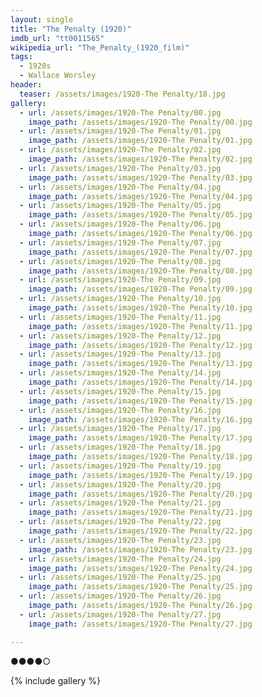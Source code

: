 ```yaml
---
layout: single
title: "The Penalty (1920)"
imdb_url: "tt0011565"
wikipedia_url: "The_Penalty_(1920_film)"
tags:
  - 1920s 
  - Wallace Worsley
header:
  teaser: /assets/images/1920-The Penalty/18.jpg
gallery:
  - url: /assets/images/1920-The Penalty/00.jpg
    image_path: /assets/images/1920-The Penalty/00.jpg  
  - url: /assets/images/1920-The Penalty/01.jpg
    image_path: /assets/images/1920-The Penalty/01.jpg
  - url: /assets/images/1920-The Penalty/02.jpg
    image_path: /assets/images/1920-The Penalty/02.jpg
  - url: /assets/images/1920-The Penalty/03.jpg
    image_path: /assets/images/1920-The Penalty/03.jpg
  - url: /assets/images/1920-The Penalty/04.jpg
    image_path: /assets/images/1920-The Penalty/04.jpg
  - url: /assets/images/1920-The Penalty/05.jpg
    image_path: /assets/images/1920-The Penalty/05.jpg
  - url: /assets/images/1920-The Penalty/06.jpg
    image_path: /assets/images/1920-The Penalty/06.jpg
  - url: /assets/images/1920-The Penalty/07.jpg
    image_path: /assets/images/1920-The Penalty/07.jpg
  - url: /assets/images/1920-The Penalty/08.jpg
    image_path: /assets/images/1920-The Penalty/08.jpg
  - url: /assets/images/1920-The Penalty/09.jpg
    image_path: /assets/images/1920-The Penalty/09.jpg
  - url: /assets/images/1920-The Penalty/10.jpg
    image_path: /assets/images/1920-The Penalty/10.jpg
  - url: /assets/images/1920-The Penalty/11.jpg
    image_path: /assets/images/1920-The Penalty/11.jpg
  - url: /assets/images/1920-The Penalty/12.jpg
    image_path: /assets/images/1920-The Penalty/12.jpg
  - url: /assets/images/1920-The Penalty/13.jpg
    image_path: /assets/images/1920-The Penalty/13.jpg
  - url: /assets/images/1920-The Penalty/14.jpg
    image_path: /assets/images/1920-The Penalty/14.jpg
  - url: /assets/images/1920-The Penalty/15.jpg
    image_path: /assets/images/1920-The Penalty/15.jpg
  - url: /assets/images/1920-The Penalty/16.jpg
    image_path: /assets/images/1920-The Penalty/16.jpg
  - url: /assets/images/1920-The Penalty/17.jpg
    image_path: /assets/images/1920-The Penalty/17.jpg
  - url: /assets/images/1920-The Penalty/18.jpg
    image_path: /assets/images/1920-The Penalty/18.jpg
  - url: /assets/images/1920-The Penalty/19.jpg
    image_path: /assets/images/1920-The Penalty/19.jpg
  - url: /assets/images/1920-The Penalty/20.jpg
    image_path: /assets/images/1920-The Penalty/20.jpg
  - url: /assets/images/1920-The Penalty/21.jpg
    image_path: /assets/images/1920-The Penalty/21.jpg
  - url: /assets/images/1920-The Penalty/22.jpg
    image_path: /assets/images/1920-The Penalty/22.jpg
  - url: /assets/images/1920-The Penalty/23.jpg
    image_path: /assets/images/1920-The Penalty/23.jpg
  - url: /assets/images/1920-The Penalty/24.jpg
    image_path: /assets/images/1920-The Penalty/24.jpg
  - url: /assets/images/1920-The Penalty/25.jpg
    image_path: /assets/images/1920-The Penalty/25.jpg
  - url: /assets/images/1920-The Penalty/26.jpg
    image_path: /assets/images/1920-The Penalty/26.jpg
  - url: /assets/images/1920-The Penalty/27.jpg
    image_path: /assets/images/1920-The Penalty/27.jpg

---
```

●●●●○

{% include gallery %}
